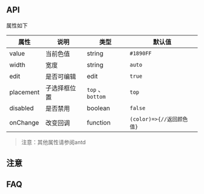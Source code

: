 
## API

属性如下

| 属性          | 说明             | 类型             | 默认值  |
| ------------- | ---------------- | ---------------- | ------- |
| value         | 当前色值     | string | `#1890FF`       |
| width         | 宽度 | string        | `auto`       |
| edit | 是否可编辑     | edit          | `true` |
| placement | 子选择框位置     | `top` 、 `bottom`          | `top` |
| disabled | 是否禁用     | boolean          | `false` |
| onChange      | 改变回调     | function          | `(color)=>{//返回颜色值}` |


> 注意：其他属性请参阅antd



## 注意


## FAQ

